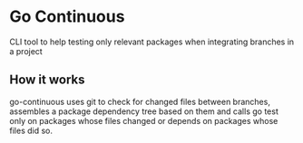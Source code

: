 # Go Continuous
CLI tool to help testing only relevant packages when integrating branches in a project

## How it works
go-continuous uses git to check for changed files between branches, assembles a package dependency tree based on them and calls go test only on packages whose files changed or depends on packages whose files did so.